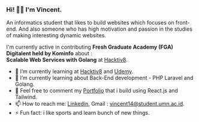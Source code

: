 ### Hi! 👋🏻 I'm Vincent.

An informatics student that likes to build websites which focuses on front-end. And also someone who has high motivation and passion in the studies of making interesting dynamic websites.

I'm currently active in contributing <b>Fresh Graduate Academy (FGA) Digitalent held by Kominfo</b> about : <br>
<b>Scalable Web Services with Golang</b> at <a href="https://github.com/hacktiv8">Hacktiv8</a>.

- 🔭 I’m currently learning at <a href="https://github.com/hacktiv8">Hacktiv8</a> and <a href="https://github.com/udemy">Udemy</a>.
- 🌱 I’m currently learning about Back-End development - PHP Laravel and Golang.
- 💬 Feel free to comment my [Portfolio](https://vincentt14.github.io/) that i build using React.js and Tailwind.
- 📫 How to reach me: [Linkedin](https://www.linkedin.com/in/vincent-240775185/), Gmail : vincent14@student.umn.ac.id.
- ⚡ Fun fact: i like sports and learn bunch of new things.
